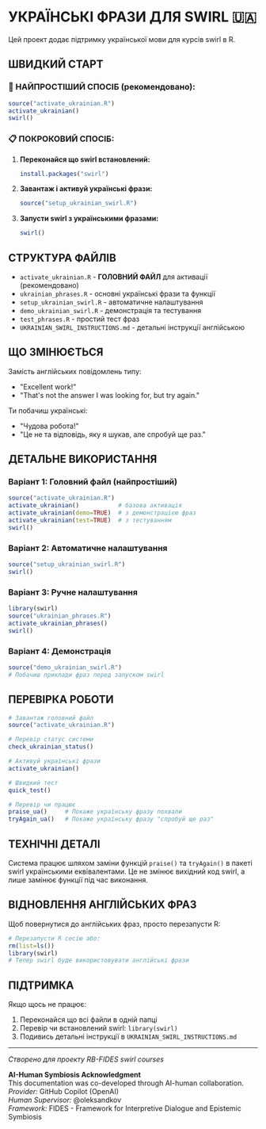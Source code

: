 # УКРАЇНСЬКІ ФРАЗИ ДЛЯ SWIRL 🇺🇦

Цей проект додає підтримку української мови для курсів swirl в R.

## ШВИДКИЙ СТАРТ

### 🚀 НАЙПРОСТІШИЙ СПОСІБ (рекомендовано):
```r
source("activate_ukrainian.R")
activate_ukrainian()
swirl()
```

### 📋 ПОКРОКОВИЙ СПОСІБ:
1. **Переконайся що swirl встановлений:**
   ```r
   install.packages("swirl")
   ```

2. **Завантаж і активуй українські фрази:**
   ```r
   source("setup_ukrainian_swirl.R")
   ```

3. **Запусти swirl з українськими фразами:**
   ```r
   swirl()
   ```

## СТРУКТУРА ФАЙЛІВ

- `activate_ukrainian.R` - **ГОЛОВНИЙ ФАЙЛ** для активації (рекомендовано)
- `ukrainian_phrases.R` - основні українські фрази та функції
- `setup_ukrainian_swirl.R` - автоматичне налаштування
- `demo_ukrainian_swirl.R` - демонстрація та тестування
- `test_phrases.R` - простий тест фраз
- `UKRAINIAN_SWIRL_INSTRUCTIONS.md` - детальні інструкції англійською

## ЩО ЗМІНЮЄТЬСЯ

Замість англійських повідомлень типу:
- "Excellent work!"
- "That's not the answer I was looking for, but try again."

Ти побачиш українські:
- "Чудова робота!"
- "Це не та відповідь, яку я шукав, але спробуй ще раз."

## ДЕТАЛЬНЕ ВИКОРИСТАННЯ

### Варіант 1: Головний файл (найпростіший)
```r
source("activate_ukrainian.R")
activate_ukrainian()           # базова активація  
activate_ukrainian(demo=TRUE)  # з демонстрацією фраз
activate_ukrainian(test=TRUE)  # з тестуванням
swirl()
```

### Варіант 2: Автоматичне налаштування
```r
source("setup_ukrainian_swirl.R")
swirl()
```

### Варіант 3: Ручне налаштування
```r
library(swirl)
source("ukrainian_phrases.R")
activate_ukrainian_phrases()
swirl()
```

### Варіант 4: Демонстрація
```r
source("demo_ukrainian_swirl.R")
# Побачиш приклади фраз перед запуском swirl
```

## ПЕРЕВІРКА РОБОТИ

```r
# Завантаж головний файл
source("activate_ukrainian.R")

# Перевір статус системи
check_ukrainian_status()

# Активуй українські фрази
activate_ukrainian()

# Швидкий тест
quick_test()

# Перевір чи працює
praise_ua()     # Покаже українську фразу похвали
tryAgain_ua()   # Покаже українську фразу "спробуй ще раз"
```

## ТЕХНІЧНІ ДЕТАЛІ

Система працює шляхом заміни функцій `praise()` та `tryAgain()` в пакеті swirl українськими еквівалентами. Це не змінює вихідний код swirl, а лише замінює функції під час виконання.

## ВІДНОВЛЕННЯ АНГЛІЙСЬКИХ ФРАЗ

Щоб повернутися до англійських фраз, просто перезапусти R:
```r
# Перезапусти R сесію або:
rm(list=ls())
library(swirl)
# Тепер swirl буде використовувати англійські фрази
```

## ПІДТРИМКА

Якщо щось не працює:
1. Переконайся що всі файли в одній папці
2. Перевір чи встановлений swirl: `library(swirl)`
3. Подивись детальні інструкції в `UKRAINIAN_SWIRL_INSTRUCTIONS.md`

---

*Створено для проекту RB-FIDES swirl courses*

**AI-Human Symbiosis Acknowledgment**  
This documentation was co-developed through AI-human collaboration.  
*Provider:* GitHub Copilot (OpenAI)  
*Human Supervisor:* @oleksandkov  
*Framework:* FIDES - Framework for Interpretive Dialogue and Epistemic Symbiosis
